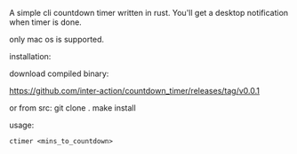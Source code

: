 A simple cli countdown timer written in rust. You'll get a desktop notification when timer is done.

only mac os is supported.

installation:

download compiled binary:

https://github.com/inter-action/countdown_timer/releases/tag/v0.0.1

or from src:
    git clone .
    make install


usage:

    ctimer <mins_to_countdown>


